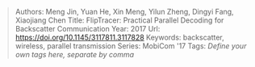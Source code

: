 > Authors: Meng Jin, Yuan He, Xin Meng, Yilun Zheng, Dingyi Fang, Xiaojiang Chen
> Title: FlipTracer: Practical Parallel Decoding for Backscatter Communication
> Year: 2017
> Url: https://doi.org/10.1145/3117811.3117828
> Keywords: backscatter, wireless, parallel transmission
> Series: MobiCom '17
> Tags: *Define your own tags here, separate by comma*